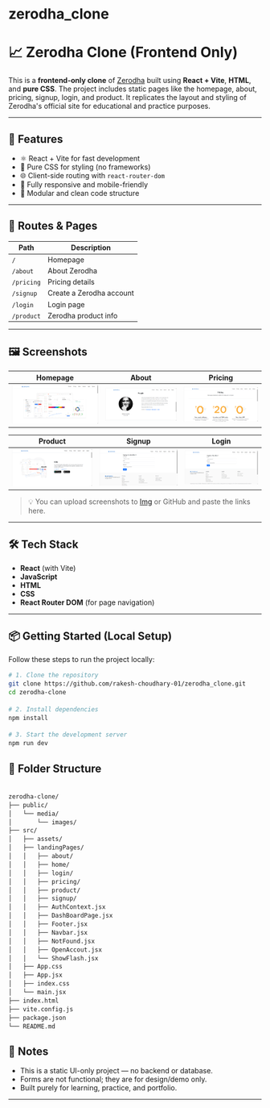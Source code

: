 # zerodha_clone
# 📈 Zerodha Clone (Frontend Only)

This is a **frontend-only clone** of [Zerodha](https://zerodha.com/) built using **React + Vite**, **HTML**, and **pure CSS**. The project includes static pages like the homepage, about, pricing, signup, login, and product. It replicates the layout and styling of Zerodha's official site for educational and practice purposes.

---

## 🚀 Features

- ⚛️ React + Vite for fast development
- 🎨 Pure CSS for styling (no frameworks)
- 🌐 Client-side routing with `react-router-dom`
- 📱 Fully responsive and mobile-friendly
- 🔧 Modular and clean code structure

---

## 🧭 Routes & Pages

| Path        | Description              |
|-------------|--------------------------|
| `/`         | Homepage                 |
| `/about`    | About Zerodha            |
| `/pricing`  | Pricing details          |
| `/signup`   | Create a Zerodha account |
| `/login`    | Login page               |
| `/product`  | Zerodha product info     |

---

## 🖼️ Screenshots

| Homepage | About | Pricing |
|----------|-------|---------|
| ![Homepage](screenShots/homePage.png) | ![About](screenShots/aboutPage.png) | ![Pricing](screenShots/pricingPage.png) |

| Product | Signup | Login |
|--------|--------|-------|
| ![Product](screenShots/productPage.png) | ![Signup](screenShots/signupPage.png) | ![Login](screenShots/loginPage.png) |

> 💡 You can upload screenshots to [Img](screenShots) or GitHub and paste the links here.

---

## 🛠️ Tech Stack

- **React** (with Vite)
- **JavaScript**
- **HTML**
- **CSS**
- **React Router DOM** (for page navigation)

---

## 📦 Getting Started (Local Setup)

Follow these steps to run the project locally:

```bash
# 1. Clone the repository
git clone https://github.com/rakesh-choudhary-01/zerodha_clone.git
cd zerodha-clone

# 2. Install dependencies
npm install

# 3. Start the development server
npm run dev

```

## 📁 Folder Structure

```bash

zerodha-clone/
├── public/
│   └── media/
│       └── images/
├── src/
│   ├── assets/
│   ├── landingPages/
│   │   ├── about/
│   │   ├── home/
│   │   ├── login/
│   │   ├── pricing/
│   │   ├── product/
│   │   ├── signup/
│   │   ├── AuthContext.jsx
│   │   ├── DashBoardPage.jsx
│   │   ├── Footer.jsx
│   │   ├── Navbar.jsx
│   │   ├── NotFound.jsx
│   │   ├── OpenAccout.jsx
│   │   └── ShowFlash.jsx
│   ├── App.css
│   ├── App.jsx
│   ├── index.css
│   └── main.jsx
├── index.html
├── vite.config.js
├── package.json
└── README.md


```

## 📌 Notes

- This is a static UI-only project — no backend or database.
- Forms are not functional; they are for design/demo only.
- Built purely for learning, practice, and portfolio.

---
